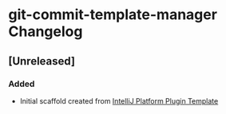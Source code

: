 <!-- Keep a Changelog guide -> https://keepachangelog.com -->

# git-commit-template-manager Changelog

## [Unreleased]
### Added
- Initial scaffold created from [IntelliJ Platform Plugin Template](https://github.com/JetBrains/intellij-platform-plugin-template)
